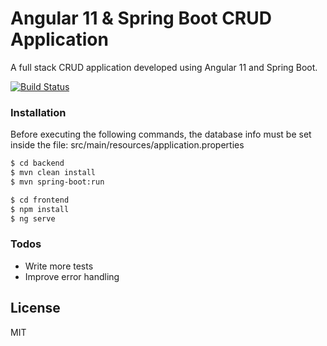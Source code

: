 # Angular 11 & Spring Boot CRUD Application

A full stack CRUD application developed using Angular 11 and Spring Boot. 

[![Build Status](https://travis-ci.org/joemccann/dillinger.svg?branch=master)](https://travis-ci.org/joemccann/dillinger)

### Installation

Before executing the following commands, the database info must be set inside the file:
src/main/resources/application.properties

```sh
$ cd backend
$ mvn clean install
$ mvn spring-boot:run
```

```sh
$ cd frontend
$ npm install
$ ng serve
```



### Todos

 - Write more tests
 - Improve error handling

License
----

MIT
